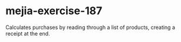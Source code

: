 # mejia-exercise-187
Calculates purchases by reading through a list of products, creating a receipt at the end.
